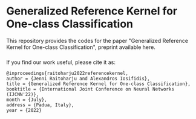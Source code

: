 # Generalized Reference Kernel for One-class Classification

This repository provides the codes for the paper "Generalized Reference Kernel for One-class Classification", preprint available here.




### 
If you find our work useful, please cite it as:
```
@inproceedings{raitoharju2022referencekernel,
author = {Jenni Raitoharju and Alexandros Iosifidis},
title = {Generalized Reference Kernel for One-class Classification},
booktitle = {International Joint Conference on Neural Networks (IJCNN'22)},
month = {July},
address = {Padua, Italy},
year = {2022}
```
